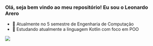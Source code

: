 ### Olá, seja bem vindo ao meu repositório! Eu sou o Leonardo Arero

- 🔭 Atualmente no 5 semestre de Engenharia de Computação
- 🌱 Estudando atualmente a linguagem Kotlin com foco em POO

<div>
  <a href"https://www.linkedin.com/in/leonardo-arero-83a2441a2/">
  <img heigth=180 src="https://github-readme-stats.vercel.app/api?username=arerobarbudovisk20&theme=dark&show_icons=true">
</div>
